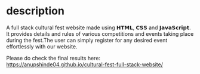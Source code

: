 # description 

A full stack cultural fest website made using 𝗛𝗧𝗠𝗟, 𝗖𝗦𝗦 and 𝗝𝗮𝘃𝗮𝗦𝗰𝗿𝗶𝗽𝘁. It provides details and rules of various competitions and events 
taking place during the fest.The user can simply register for any desired event effortlessly with our website.

Please do check the final results here: 
https://anupshinde04.github.io/cultural-fest-full-stack-website/
